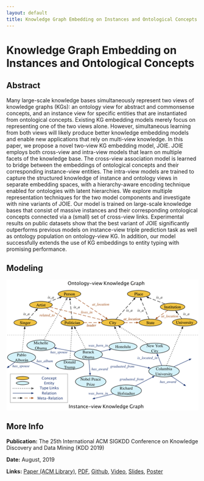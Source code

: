 ```yaml
---
layout: default
title: Knowledge Graph Embedding on Instances and Ontological Concepts
---
```


# Knowledge Graph Embedding on Instances and Ontological Concepts

## Abstract

Many large-scale knowledge bases simultaneously represent two views of knowledge graphs (KGs): an ontology view for abstract and commonsense concepts, and an instance view for specific entities that are instantiated from ontological concepts. Existing KG embedding models merely focus on representing one of the two views alone. However, simultaneous learning from both views will likely produce better knowledge embedding models and enable new applications that rely on multi-view knowledge. In this paper, we propose a novel two-view KG embedding model, JOIE. JOIE employs both cross-view and intra-view models that learn on multiple facets of the knowledge base. The cross-view association model is learned to bridge between the embeddings of ontological concepts and their corresponding instance-view entities. The intra-view models are trained to capture the structured knowledge of instance and ontology views in separate embedding spaces, with a hierarchy-aware encoding technique enabled for ontologies with latent hierarchies. We explore multiple representation techniques for the two model components and investigate with nine variants of JOIE. Our model is trained on large-scale knowledge bases that consist of massive instances and their corresponding ontological concepts connected via a (small) set of cross-view links. Experimental results on public datasets show that the best variant of JOIE significantly outperforms previous models on instance-view triple prediction task as well as ontology population on ontology-view KG. In addition, our model successfully extends the use of KG embeddings to entity typing with promising performance.

## Modeling

<!-- {{< figure library="true" src="/assets/img/project/kdd19-joie-twoview.png" title="Fig 1: An example of two-view KB. Regular metarelations and hierarchical meta-relations are denoted as orange and black dashed lines respectively in the ontology view." lightbox="true">}} -->
<img src="/assets/img/project/kdd19-joie-twoview.png" alt="Fig 1: An example of two-view KB. Regular metarelations and hierarchical meta-relations are denoted as orange and black dashed lines respectively in the ontology view." style="display: block; margin-left: auto; margin-right: auto;">

## More Info

**Publication:** The 25th International ACM SIGKDD Conference on Knowledge Discovery and Data Mining (KDD 2019)

**Date:** August, 2019

**Links:** [Paper (ACM Library)](https://dl.acm.org/citation.cfm?id=3330838), [PDF](/assets/files/pubs/KDD19-JOIE.pdf), [Github](https://github.com/JunhengH/joie-kdd19), [Video](https://youtu.be/krJP6Lpa4so), [Slides](/assets/files/pubs/KDD19-JOIE-Presentation.pdf), [Poster](/assets/files/pubs/KDD19-JOIE-Poster.pdf)


